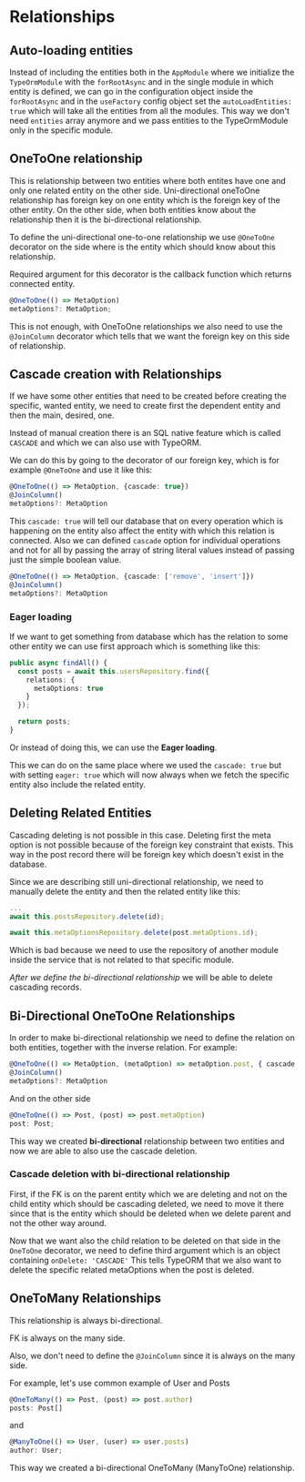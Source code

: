 # Relationships

## Auto-loading entities

Instead of including the entities both in the `AppModule` where we initialize the `TypeOrmModule` with the `forRootAsync` and in the single module in which entity is defined, we can go in the configuration object inside the `forRootAsync` and in the `useFactory` config object set the `autoLoadEntities: true` which will take all the entities from all the modules. This way we don't need `entities` array anymore and we pass entities to the TypeOrmModule only in the specific module.

## OneToOne relationship

This is relationship between two entities where both entites have one and only one related entity on the other side. Uni-directional oneToOne relationship has foreign key on one entity which is the foreign key of the other entity. On the other side, when both entities know about the relationship then it is the bi-directional relationship.

To define the uni-directional one-to-one relationship we use `@OneToOne` decorator on the side where is the entity which should know about this relationship.

Required argument for this decorator is the callback function which returns connected entity.

```typescript
@OneToOne(() => MetaOption)
metaOptions?: MetaOption;
```

This is not enough, with OneToOne relationships we also need to use the `@JoinColumn` decorator which tells that we want the foreign key on this side of relationship.

## Cascade creation with Relationships

If we have some other entities that need to be created before creating the specific, wanted entity, we need to create first the dependent entity and then the main, desired, one.

Instead of manual creation there is an SQL native feature which is called `CASCADE` and which we can also use with TypeORM.

We can do this by going to the decorator of our foreign key, which is for example `@OneToOne` and use it like this:

```typescript
@OneToOne(() => MetaOption, {cascade: true})
@JoinColumn()
metaOptions?: MetaOption
```

This `cascade: true` will tell our database that on every operation which is happening on the entity also affect the entity with which this relation is connected. Also we can defined `cascade` option for individual operations and not for all by passing the array of string literal values instead of passing just the simple boolean value.

```typescript
@OneToOne(() => MetaOption, {cascade: ['remove', 'insert']})
@JoinColumn()
metaOptions?: MetaOption
```

### Eager loading

If we want to get something from database which has the relation to some other entity we can use first approach which is something like this:

```typescript
public async findAll() {
  const posts = await this.usersRepository.find({
    relations: {
      metaOptions: true
    }
  });

  return posts;
}
```

Or instead of doing this, we can use the **Eager loading**.

This we can do on the same place where we used the `cascade: true` but with setting `eager: true` which will now always when we fetch the specific entity also include the related entity.

## Deleting Related Entities

Cascading deleting is not possible in this case. Deleting first the meta option is not possible because of the foreign key constraint that exists. This way in the post record there will be foreign key which doesn't exist in the database.

Since we are describing still uni-directional relationship, we need to manually delete the entity and then the related entity like this:

```typescript
...
await this.postsRepository.delete(id);

await this.metaOptionsRepository.delete(post.metaOptions.id);
```

Which is bad because we need to use the repository of another module inside the service that is not related to that specific module.

_After we define the bi-directional relationship_ we will be able to delete cascading records.

## Bi-Directional OneToOne Relationships

In order to make bi-directional relationship we need to define the relation on both entities, together with the inverse relation. For example:

```typescript
@OneToOne(() => MetaOption, (metaOption) => metaOption.post, { cascade: true, eager: true})
@JoinColumn()
metaOptions?: MetaOption
```

And on the other side

```typescript
@OneToOne(() => Post, (post) => post.metaOption)
post: Post;
```

This way we created **bi-directional** relationship between two entities and now we are able to also use the cascade deletion.

### Cascade deletion with bi-directional relationship

First, if the FK is on the parent entity which we are deleting and not on the child entity which should be cascading deleted, we need to move it there since that is the entity which should be deleted when we delete parent and not the other way around.

Now that we want also the child relation to be deleted on that side in the `OneToOne` decorator, we need to define third argument which is an object containing `onDelete: 'CASCADE'`
This tells TypeORM that we also want to delete the specific related metaOptions when the post is deleted.

## OneToMany Relationships

This relationship is always bi-directional.

FK is always on the many side.

Also, we don't need to define the `@JoinColumn` since it is always on the many side.

For example, let's use common example of User and Posts

```typescript
@OneToMany(() => Post, (post) => post.author)
posts: Post[]
```

and

```typescript
@ManyToOne(() => User, (user) => user.posts)
author: User;
```

This way we created a bi-directional OneToMany (ManyToOne) relationship.
